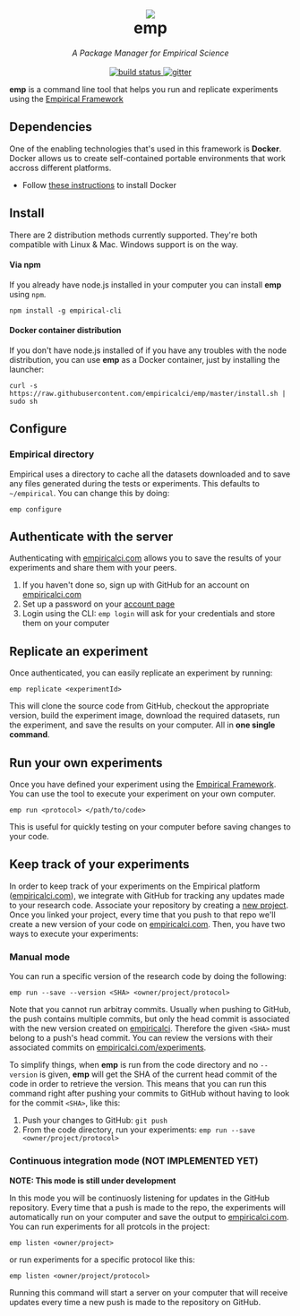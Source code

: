 
<h1 align='center'>
  <a href='https://empiricalci.com'>
    <img src='https://cloud.githubusercontent.com/assets/689720/17884275/43072938-68cc-11e6-9131-ca0ffa0afa0a.png'/>
  </a>
  <br/>
  emp
</h1>
<p align='center'>
  <i>A Package Manager for Empirical Science</i><br/><br/>
  <a href='https://travis-ci.org/empiricalci/emp'>
    <img src='https://travis-ci.org/empiricalci/emp.svg' alt='build status'/>
  </a>
  <a href='https://gitter.im/empiricalci/emp?utm_source=badge&utm_medium=badge&utm_campaign=pr-badge&utm_content=badge'>
    <img src='https://badges.gitter.im/empiricalci/emp.svg' alt='gitter'/>
  </a>
</p>

**emp** is a command line tool that helps you run and replicate experiments
using the [Empirical Framework](https://empiricalci.com/docs/framework)

## Dependencies
One of the enabling technologies that's used in this framework is **Docker**. 
Docker allows us to create self-contained portable environments that work accross different platforms. 
- Follow [these instructions](https://docs.docker.com/engine/installation/) to install Docker

## Install
There are 2 distribution methods currently supported. They're both compatible with Linux & Mac. Windows support is on the way.

#### Via npm
If you already have node.js installed in your computer you can install **emp** using ``npm``.
```
npm install -g empirical-cli
```

#### Docker container distribution
If you don't have node.js installed of if you have any troubles with the node distribution,
you can use **emp** as a Docker container, just by installing the launcher:
```
curl -s https://raw.githubusercontent.com/empiricalci/emp/master/install.sh | sudo sh
```

## Configure

### Empirical directory
Empirical uses a directory to cache all the datasets downloaded and to save any files generated during the
tests or experiments. This defaults to ``~/empirical``. You can change this by doing:
```
emp configure
```

## Authenticate with the server
Authenticating with [empiricalci.com](https://empiricalci.com) allows you to save the results of your experiments
and share them with your peers.  
1. If you haven't done so, sign up with GitHub for an account on [empiricalci.com](http://empiricalci.com)  
2. Set up a password on your [account page](https://empiricalci.com/account)  
3. Login using the CLI: ``emp login`` will ask for your credentials and store them on your computer  

## Replicate an experiment
Once authenticated, you can easily replicate an experiment by running:
```
emp replicate <experimentId>
```
This will clone the source code from GitHub, checkout the appropriate version, 
build the experiment image, download the required datasets, run the experiment, 
and save the results on your computer. All in **one single command**.

## Run your own experiments
Once you have defined your experiment using the [Empirical Framework](http://empiricalci.com/docs).
You can use the tool to execute your experiment on your own computer.
```
emp run <protocol> </path/to/code>
```
This is useful for quickly testing on your computer before saving changes to your code.

## Keep track of your experiments
In order to keep track of your experiments on the Empirical platform ([empiricalci.com](https://empiricalci.com)),
we integrate with GitHub for tracking any updates made to your research code.
Associate your repository by creating a [new project](https://empiricalci.com/projects/new).
Once you linked your project, every time that you push to that repo we'll create a new
version of your code on [empiricalci.com](https://empiricalci.com). 
Then, you have two ways to execute your experiments:

### Manual mode
You can run a specific version of the research code by doing the following:
```
emp run --save --version <SHA> <owner/project/protocol>
```
Note that you cannot run arbitray commits. Usually when pushing to GitHub,
the push contains multiple commits, but only the head commit is associated with the 
new version created on [empiricalci](https://empiricalci.com).
Therefore the given ``<SHA>`` must belong to a push's head commit.
You can review the versions with their associated commits
on [empiricalci.com/experiments](https://empiricalci.com/experiments).

To simplify things, when **emp** is run from the code directory and no ``--version`` is given,
**emp** will get the SHA of the current head commit of the code in order to retrieve the version.
This means that you can run this command right after pushing your commits to GitHub
without having to look for the commit ``<SHA>``, like this:

1. Push your changes to GitHub: ``git push``  
2. From the code directory, run your experiments: ``emp run --save <owner/project/protocol>``

### Continuous integration mode (NOT IMPLEMENTED YET)
**NOTE: This mode is still under development** 

In this mode you will be continuosly listening for updates in the GitHub repository.
Every time that a push is made to the repo, the experiments will automatically run on your 
computer and save the output to [empiricalci.com](https://empiricalci.com).
You can run experiments for all protcols in the project:
```
emp listen <owner/project>
```
or run experiments for a specific protocol like this:
```
emp listen <owner/project/protocol>
```
Running this command will start a server on your computer that will receive updates 
every time a new push is made to the repository on GitHub.


